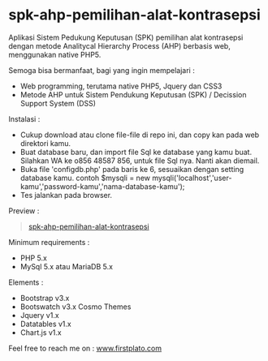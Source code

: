 # spk-ahp-pemilihan-alat-kontrasepsi

Aplikasi Sistem Pedukung Keputusan (SPK) pemilihan alat kontrasepsi dengan metode Analitycal Hierarchy Process (AHP) berbasis web, menggunakan native PHP5.

Semoga bisa bermanfaat, bagi yang ingin mempelajari :
- Web programming, terutama native PHP5, Jquery dan CSS3
- Metode AHP untuk Sistem Pendukung Keputusan (SPK) / Decission Support System (DSS)

Instalasi :
- Cukup download atau clone file-file di repo ini, dan copy kan pada web direktori kamu.
- Buat database baru, dan import file Sql ke database yang kamu buat. 
  Silahkan WA ke o856 48587 856, untuk file Sql nya. Nanti akan diemail. 
- Buka file 'configdb.php' pada baris ke 6, sesuaikan dengan setting database kamu.
  contoh $mysqli = new mysqli('localhost','user-kamu','password-kamu','nama-database-kamu');
- Tes jalankan pada browser.

Preview :
<blockquote class="imgur-embed-pub" lang="en" data-id="a/tN9RN"><a href="//imgur.com/tN9RN">spk-ahp-pemilihan-alat-kontrasepsi</a></blockquote><script async src="//s.imgur.com/min/embed.js" charset="utf-8"></script>

Minimum requirements :
- PHP 5.x
- MySql 5.x atau MariaDB 5.x

Elements :
- Bootstrap v3.x
- Bootswatch v3.x Cosmo Themes
- Jquery v1.x
- Datatables v1.x
- Chart.js v1.x

Feel free to reach me on : 
www.firstplato.com
